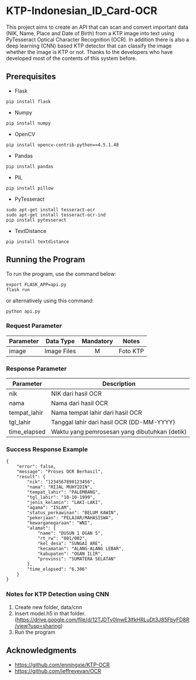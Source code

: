 # KTP-Indonesian_ID_Card-OCR
This project aims to create an API that can scan and convert important data (NIK, Name, Place and Date of Birth) from a KTP image into text using PyTesseract Optical Character Recognition (OCR). In addition there is also a deep learning (CNN) based KTP detector that can classify the image whether the image is KTP or not. Thanks to the developers who have developed most of the contents of this system before.

## Prerequisites
* Flask
```
pip install flask
```
* Numpy
```
pip install numpy
```
* OpenCV
```
pip install opencv-contrib-python==4.5.1.48
```
* Pandas
```
pip install pandas
```
* PIL
```
pip install pillow
```
* PyTesseract
```
sudo apt-get install tesseract-ocr
sudo apt-get install tesseract-ocr-ind
pip install pytesseract
```
* TextDistance
```
pip install textdistance
```

## Running the Program
To run the program, use the command below:
```
export FLASK_APP=api.py
flask run
```
or alternatively using this command:
```
python api.py
```

### Request Parameter
Parameter | Data Type | Mandatory | Notes
--- | --- | :---: | ---
image | Image Files | M | Foto KTP

### Response Parameter

Parameter | Description
--- | ---
nik | NIK dari hasil OCR
nama | Nama dari hasil OCR
tempat_lahir | Nama tempat lahir dari hasil OCR
tgl_lahir | Tanggal lahir dari hasil OCR (DD-MM-YYYY)
time_elapsed | Waktu yang pemrosesan yang dibutuhkan (detik)

### Success Response Example
```
{
    "error": false,
    "message": "Proses OCR Berhasil",
    "result": {
        "nik": "1234567890123456",
        "nama": "RIJAL MUHYIDIN",
        "tempat_lahir": "PALEMBANG",
        "tgl_lahir": "10-10-1999",
        "jenis_kelamin": "LAKI-LAKI",
        "agama": "ISLAM",
        "status_perkawinan": "BELUM KAWIN",
        "pekerjaan": "PELAJAR/MAHASISWA",
        "kewarganegaraan": "WNI",
        "alamat": {
            "name": "DUSUN 1 OGAN 5",
            "rt_rw": "001/002",
            "kel_desa": "SUNGAI ARE",
            "kecamatan": "ALANG-ALANG LEBAR",
            "kabupaten": "OGAN ILIR",
            "provinsi": "SUMATERA SELATAN"
        },
        "time_elapsed": "6.306"
    }
}
```

### Notes for KTP Detection using CNN
1. Create new folder, data/cnn
2. Insert model.h5 in that folder. (https://drive.google.com/file/d/12TJDTv0lnwE3lfkHRLuDt3J85FbyFD8R/view?usp=sharing)
4. Run the program

## Acknowledgments
* https://github.com/enningxie/KTP-OCR
* https://github.com/jeffreyevan/OCR
